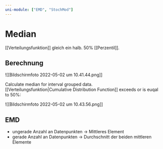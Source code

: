 ```yaml
---
uni-module: ["EMD", "StochMod"]
---
```


# Median

[[Verteilungsfunktion]] gleich ein halb. 50% [[Perzentil]].

## Berechnung

![[Bildschirmfoto 2022-05-02 um 10.41.44.png]]

Calculate median for interval grouped data.
[[Verteilungsfunktion|Cumulative Distribution Function]] exceeds or is euqal to 50%:

![[Bildschirmfoto 2022-05-02 um 10.43.56.png]]

## EMD

- ungerade Anzahl an Datenpunkten → Mittleres Element
- gerade Anzahl an Datenpunkten → Durchschnitt der beiden mittleren Elemente
